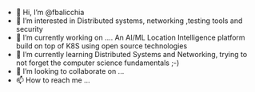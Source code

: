 - 👋 Hi, I’m @fbalicchia
- 👀 I’m interested in Distributed systems, networking ,testing tools and security
- 🔭 I’m currently working on .... An AI/ML Location Intelligence platform build on top of K8S using open source technologies
- 🌱 I’m currently learning  Distributed Systems and Networking, trying to not forget the computer science fundamentals ;-)
- 💞️ I’m looking to collaborate on ...
- 📫 How to reach me ...

<!---
fbalicchia/fbalicchia is a ✨ special ✨ repository because its `README.md` (this file) appears on your GitHub profile.
You can click the Preview link to take a look at your changes.
--->
